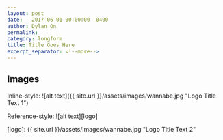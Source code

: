 ```yaml
---
layout: post
date:   2017-06-01 00:00:00 -0400
author: Dylan On
permalink: 
category: longform
title: Title Goes Here
excerpt_separator: <!--more-->
---
```





## Images

Inline-style: 
![alt text]({{ site.url }}/assets/images/wannabe.jpg "Logo Title Text 1")

Reference-style: 
![alt text][logo]

[logo]: {{ site.url }}/assets/images/wannabe.jpg "Logo Title Text 2"